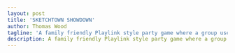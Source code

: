 ```yaml
---
layout: post
title: 'SKETCHTOWN SHOWDOWN'
author: Thomas Wood
tagline: 'A family friendly Playlink style party game where a group use phones to draw and interact with three different minigames.'
description: A family friendly Playlink style party game where a group use phones to draw and interact with three different minigames.
---
```

